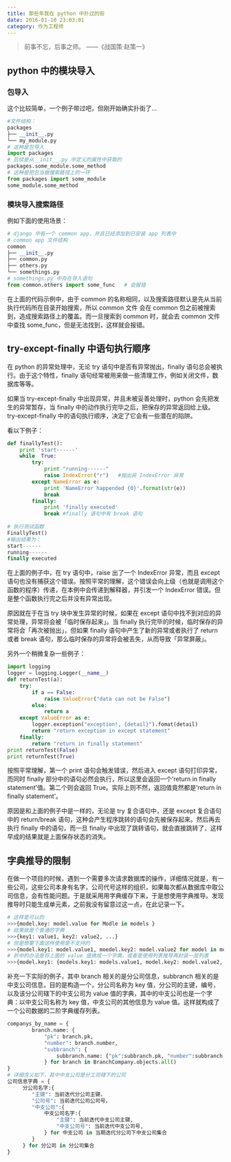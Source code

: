```yaml
---
title: 那些年我在 python 中扑过的街
date: 2016-01-10 23:03:01
category: 作为工程师
---
```

> 前事不忘，后事之师。 ——《战国策·赵策一》

## python 中的模块导入
### 包导入
这个比较简单，一个例子带过吧，但刚开始确实扑街了…

```python
#文件结构：
packages
├── __init__.py
└── my_module.py
# 这种是包导入
import packages
# 后续是从__init__.py 中定义的属性中获取的
packages.some_module.some_method
# 这种是把包当做搜索路径上的一环
from packages import some_module
some_module.some_method
```

### 模块导入搜索路径
例如下面的使用场景：

```python
# django 中有一个 common app，并且已经添加到已安装 app 列表中
# common app 文件结构
common
├── __init__.py
├── common.py
├── others.py
└── somethings.py
# somethings.py 中存在导入语句
from common.others import some_func   # 会报错
```

在上面的代码示例中，由于 common 的名称相同，以及搜索路径默认是先从当前执行代码所在目录开始搜索，所以 common 文件 会在 common 包之前被搜索到，造成搜索路径上的覆盖。而一旦搜索到 common 时，就会去 common 文件中查找 some_func，但是无法找到，这样就会报错。

## try-except-finally 中语句执行顺序
在 python 的异常处理中，无论 try 语句中是否有异常抛出，finally 语句总会被执行。由于这个特性，finally 语句经常被用来做一些清理工作，例如关闭文件，数据库等等。

如果当 try-except-finally 中出现异常，并且未被妥善处理时，python 会先把发生的异常暂存，当 finally 中的动作执行完毕之后，把保存的异常返回给上级。try-except-finally 中的语句执行顺序，决定了它会有一些潜在的陷阱。

看以下例子：

```python
def finallyTest():
    print 'start------'
    while  True:
        try:
            print "running------"
            raise IndexError("r")   #抛出异 IndexError 异常
        except NameError as e:
            print 'NameError happended {0}'.format(str(e))
            break
        finally:
            print 'finally executed'
            break #finally 语句中有 break 语句
            
# 执行测试函数
FinallyTest()
#输出结果为：
start------
running------
finally executed
```

在上面的例子中，在 try 语句中，raise 出了一个 IndexError 异常，而且 except 语句也没有捕获这个错误。按照平常的理解，这个错误会向上级（也就是调用这个函数的程序）传递，在本例中会传递到解释器，并引发一个 IndexError 错误。但是整个函数执行完之后并没有异常出现。

原因就在于在当 try 块中发生异常的时候，如果在 except 语句中找不到对应的异常处理，异常将会被「临时保存起来」。当 finally 执行完毕的时候，临时保存的异常将会「再次被抛出」，但如果 finally 语句中产生了新的异常或者执行了 return 或者 break 语句，那么临时保存的异常将会被丢失，从而导致「异常屏蔽」。

另外一个稍微复杂一些例子：

```py
import logging
logger = logging.Logger(__name__)
def returnTest(a):
    try:
        if a == False:
            raise ValueError("data can not be False")
        else:
            return a  
    except ValueError as e:
        logger.exception("exception!, {detail}").fomat(detail)
        return "return exception in except statement" 
    finally:
        return "return in finally statement"
print returnTest(False)
print returnTest(True)
```

按照平常理解，第一个 print 语句会触发错误，然后进入 except 语句打印异常，而同时 finally 部分中的语句必然会执行，所以这里会返回一个’return in finally statement’值。第二个则会返回 True。实际上则不然，返回值竟然都是’return in finally statement’。

原因是和上面的例子中是一样的，无论是 try 复合语句中，还是 except 复合语句中的 return/break 语句，这种会产生程序跳转的语句会先被保存起来。然后再去执行 finally 中的语句，而一旦 finally 中出现了跳转语句，就会直接跳转了，这样早成的结果就是上面保存状态的消失。

## 字典推导的限制
在做一个项目的时候，遇到一个需要多次请求数据库的操作，详细情况就是，有一些公司，这些公司本身有名字，公司代号这样的组织，如果每次都从数据库中取公司信息，会有性能问题。于是就采用用字典缓存下来，于是想使用字典推导。发现推导时只能生成单元素，之前我没有留意过这一点，在此记录一下。

```py
# 这样是可以的
>>>{model.key: model.value for Modle in models }
# 结果就是个普通的字典
>>>{key1: value1, key2: value2, ...}
# 但是想要下面这样使用是不支持的
>>>{model.key1: model.value1, moedel.key2: model.value2 for model in models}
# 折中的办法是将上面的 value 值换成一个字典，或者是使用列表推导再封装一层列表
>>>{model.key1: {models.key1: models.value1, model.key2: model.value2, ...} for model in models}
```
补充一下实际的例子，其中 branch 相关的是分公司信息，subbranch 相关的是中支公司信息，目的是构造一个，分公司名称为 key 值，分公司的主键，编号，以及该分公司辖下的中支公司为 value 值的字典，其中的中支公司也是一个字典：以中支公司名称为 key 值，中支公司的其他信息为 value 值。这样就构成了一个公司数据的二阶字典缓存列表。

```py
companys_by_name = {
        branch.name: {
            "pk": branch.pk,
            "number": branch.number,
            "subbranch": {
                subbranch.name: {"pk":subbranch.pk, "number":subbranch.number} for subbranch in SubbranchCompany.objects.filter(branch_company=branch)
            } for branch in BranchCompany.objects.all()
}
# 详细含义如下，其中中支公司是分工司辖下的公司
公司信息字典 = {
     分公司名字:{
        "主键": 当前迭代分公司主键，
        "公司号": 当前迭代公司公司号，
        "中支公司":{
            中支公司名字:{
                "主键": 当前迭代中支公司主键,
                "中支公司号": 当前迭代中支公司号,
            } for 中支公司 in 当期迭代分公司下中支公司集合
        }
     } for 分公司 in 分公司集合
}
```